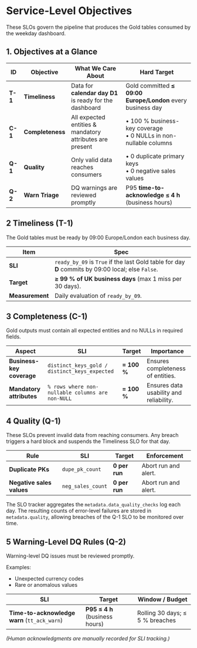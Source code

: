 # Service-Level Objectives

These SLOs govern the pipeline that produces the Gold tables consumed by the weekday dashboard.

## 1. Objectives at a Glance
| ID      | Objective        | What We Care About                                       | Hard Target                                                        |
| ------- | ---------------- | -------------------------------------------------------- | ------------------------------------------------------------------ |
| **T-1** | **Timeliness**   | Data for **calendar day D1** is ready for the dashboard  | Gold committed **≤ 09:00 Europe/London** every business day        |
| **C-1** | **Completeness** | All expected entities & mandatory attributes are present | • 100 % business-key coverage<br>• 0 NULLs in non-nullable columns |
| **Q-1** | **Quality**      | Only valid data reaches consumers                        | • 0 duplicate primary keys<br>• 0 negative sales values            |
| **Q-2** | **Warn Triage**  | DQ warnings are reviewed promptly                        | P95 **time-to-acknowledge ≤ 4 h** (business hours)                 |


## 2 Timeliness (T-1)

The Gold tables must be ready by 09:00 Europe/London each business day.

| Item            | Spec                                                                                               |
| --------------- | -------------------------------------------------------------------------------------------------- |
| **SLI**         | `ready_by_09` is `True` if the last Gold table for day **D** commits by 09:00 local; else `False`. |
| **Target**      | **≥ 99 % of UK business days** (max 1 miss per 30 days).                                           |
| **Measurement** | Daily evaluation of `ready_by_09`.                                                                 |


## 3 Completeness (C-1)

Gold outputs must contain all expected entities and no NULLs in required fields.

| Aspect                    | SLI                                              | Target      | Importance                              |
| ------------------------- | ------------------------------------------------ | ----------- | --------------------------------------- |
| **Business-key coverage** | `distinct_keys_gold / distinct_keys_expected`    | **= 100 %** | Ensures completeness of entities.       |
| **Mandatory attributes**  | `% rows where non-nullable columns are non-NULL` | **= 100 %** | Ensures data usability and reliability. |


## 4 Quality (Q-1)
These SLOs prevent invalid data from reaching consumers. Any breach triggers a hard block and suspends the Timeliness SLO for that day.

| Rule                      | SLI               | Target        | Enforcement                       |
| ------------------------- | ----------------- | ------------- | --------------------------------- |
| **Duplicate PKs**         | `dupe_pk_count`   | **0 per run** | Abort run and alert.              |
| **Negative sales values** | `neg_sales_count` | **0 per run** | Abort run and alert.              |

The SLO tracker aggregates the `metadata.data_quality_checks` log each day. The
resulting counts of error-level failures are stored in
`metadata.quality`, allowing breaches of the Q-1 SLO to be monitored over
time.

## 5 Warning-Level DQ Rules (Q-2)

Warning-level DQ issues must be reviewed promptly.

Examples:

* Unexpected currency codes
* Rare or anomalous values

| SLI                                          | Target                         | Window / Budget                 |
| -------------------------------------------- | ------------------------------ | ------------------------------- |
| **Time-to-acknowledge warn** (`tt_ack_warn`) | **P95 ≤ 4 h** (business hours) | Rolling 30 days; ≤ 5 % breaches |

*(Human acknowledgments are manually recorded for SLI tracking.)*

